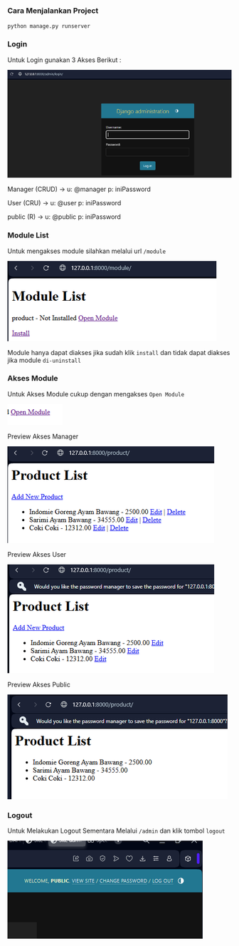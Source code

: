 ### Cara Menjalankan Project

```
python manage.py runserver
```

### Login

Untuk Login gunakan 3 Akses Berikut :

![alt text](image-1.png)

Manager (CRUD) -> u: @manager p: iniPassword

User (CRU) -> u: @user p: iniPassword

public (R) -> u: @public p: iniPassword

### Module List

Untuk mengakses module silahkan melalui url `/module`

![alt text](image.png)

Module hanya dapat diakses jika sudah klik `install` dan tidak dapat diakses jika module `di-uninstall`

### Akses Module

Untuk Akses Module cukup dengan mengakses `Open Module`

![alt text](image-2.png)

Preview Akses Manager

![alt text](image-3.png)

Preview Akses User

![alt text](image-4.png)

Preview Akses Public

![alt text](image-5.png)


### Logout

Untuk Melakukan Logout Sementara Melalui `/admin` dan klik tombol `logout`

![alt text](image-6.png)


